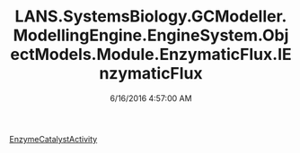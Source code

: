 ﻿---
title: LANS.SystemsBiology.GCModeller.ModellingEngine.EngineSystem.ObjectModels.Module.EnzymaticFlux.IEnzymaticFlux
date: 6/16/2016 4:57:00 AM
---

[EnzymeCatalystActivity](T-LANS.SystemsBiology.GCModeller.ModellingEngine.EngineSystem.ObjectModels.Module.EnzymaticFlux.IEnzymaticFlux.EnzymeCatalystActivity.html)
